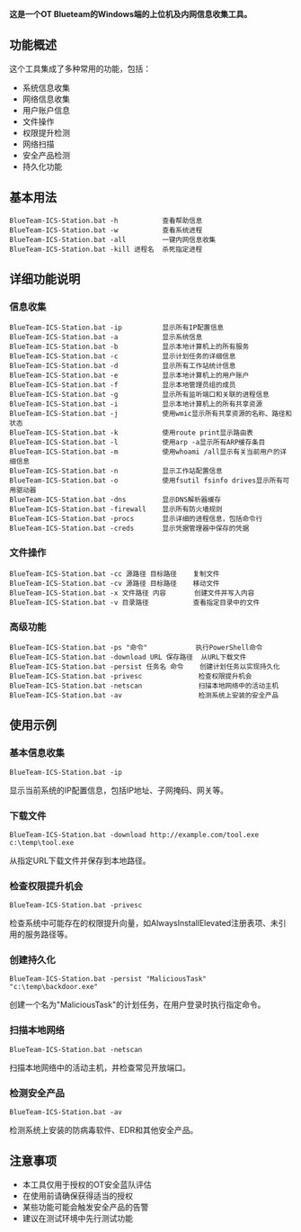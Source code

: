 **这是一个OT Blueteam的Windows端的上位机及内网信息收集工具。**

## 功能概述

这个工具集成了多种常用的功能，包括：
- 系统信息收集
- 网络信息收集
- 用户账户信息
- 文件操作
- 权限提升检测
- 网络扫描
- 安全产品检测
- 持久化功能

## 基本用法

```
BlueTeam-ICS-Station.bat -h           查看帮助信息
BlueTeam-ICS-Station.bat -w           查看系统进程
BlueTeam-ICS-Station.bat -all         一键内网信息收集
BlueTeam-ICS-Station.bat -kill 进程名  杀死指定进程
```

## 详细功能说明

### 信息收集

```
BlueTeam-ICS-Station.bat -ip          显示所有IP配置信息
BlueTeam-ICS-Station.bat -a           显示系统信息
BlueTeam-ICS-Station.bat -b           显示本地计算机上的所有服务
BlueTeam-ICS-Station.bat -c           显示计划任务的详细信息
BlueTeam-ICS-Station.bat -d           显示所有工作站统计信息
BlueTeam-ICS-Station.bat -e           显示本地计算机上的用户账户
BlueTeam-ICS-Station.bat -f           显示本地管理员组的成员
BlueTeam-ICS-Station.bat -g           显示所有监听端口和关联的进程信息
BlueTeam-ICS-Station.bat -i           显示本地计算机上的所有共享资源
BlueTeam-ICS-Station.bat -j           使用wmic显示所有共享资源的名称、路径和状态
BlueTeam-ICS-Station.bat -k           使用route print显示路由表
BlueTeam-ICS-Station.bat -l           使用arp -a显示所有ARP缓存条目
BlueTeam-ICS-Station.bat -m           使用whoami /all显示有关当前用户的详细信息
BlueTeam-ICS-Station.bat -n           显示工作站配置信息
BlueTeam-ICS-Station.bat -o           使用fsutil fsinfo drives显示所有可用驱动器
BlueTeam-ICS-Station.bat -dns         显示DNS解析器缓存
BlueTeam-ICS-Station.bat -firewall    显示所有防火墙规则
BlueTeam-ICS-Station.bat -procs       显示详细的进程信息，包括命令行
BlueTeam-ICS-Station.bat -creds       显示凭据管理器中保存的凭据
```

### 文件操作

```
BlueTeam-ICS-Station.bat -cc 源路径 目标路径    复制文件
BlueTeam-ICS-Station.bat -cv 源路径 目标路径    移动文件
BlueTeam-ICS-Station.bat -x 文件路径 内容       创建文件并写入内容
BlueTeam-ICS-Station.bat -v 目录路径           查看指定目录中的文件
```

### 高级功能

```
BlueTeam-ICS-Station.bat -ps "命令"            执行PowerShell命令
BlueTeam-ICS-Station.bat -download URL 保存路径  从URL下载文件
BlueTeam-ICS-Station.bat -persist 任务名 命令    创建计划任务以实现持久化
BlueTeam-ICS-Station.bat -privesc              检查权限提升机会
BlueTeam-ICS-Station.bat -netscan              扫描本地网络中的活动主机
BlueTeam-ICS-Station.bat -av                   检测系统上安装的安全产品
```

## 使用示例

### 基本信息收集
```
BlueTeam-ICS-Station.bat -ip
```
显示当前系统的IP配置信息，包括IP地址、子网掩码、网关等。

### 下载文件
```
BlueTeam-ICS-Station.bat -download http://example.com/tool.exe c:\temp\tool.exe
```
从指定URL下载文件并保存到本地路径。

### 检查权限提升机会
```
BlueTeam-ICS-Station.bat -privesc
```
检查系统中可能存在的权限提升向量，如AlwaysInstallElevated注册表项、未引用的服务路径等。

### 创建持久化
```
BlueTeam-ICS-Station.bat -persist "MaliciousTask" "c:\temp\backdoor.exe"
```
创建一个名为"MaliciousTask"的计划任务，在用户登录时执行指定命令。

### 扫描本地网络
```
BlueTeam-ICS-Station.bat -netscan
```
扫描本地网络中的活动主机，并检查常见开放端口。

### 检测安全产品
```
BlueTeam-ICS-Station.bat -av
```
检测系统上安装的防病毒软件、EDR和其他安全产品。

## 注意事项

- 本工具仅用于授权的OT安全蓝队评估
- 在使用前请确保获得适当的授权
- 某些功能可能会触发安全产品的告警
- 建议在测试环境中先行测试功能
